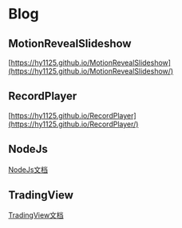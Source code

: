 # Blog   
## MotionRevealSlideshow
[https://hy1125.github.io/MotionRevealSlideshow](https://hy1125.github.io/MotionRevealSlideshow/)
## RecordPlayer
[https://hy1125.github.io/RecordPlayer](https://hy1125.github.io/RecordPlayer/)
## NodeJs
[NodeJs文档](https://hy1125.github.io/NodeJsDocs/)
## TradingView
[TradingView文档](https://hy1125.github.io/TradingViewDocs/)

